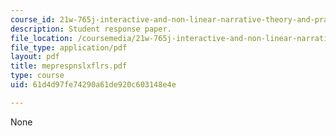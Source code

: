 ```yaml
---
course_id: 21w-765j-interactive-and-non-linear-narrative-theory-and-practice-spring-2004
description: Student response paper.
file_location: /coursemedia/21w-765j-interactive-and-non-linear-narrative-theory-and-practice-spring-2004/61d4d97fe74290a61de920c603148e4e_meprespnslxflrs.pdf
file_type: application/pdf
layout: pdf
title: meprespnslxflrs.pdf
type: course
uid: 61d4d97fe74290a61de920c603148e4e

---
```

None